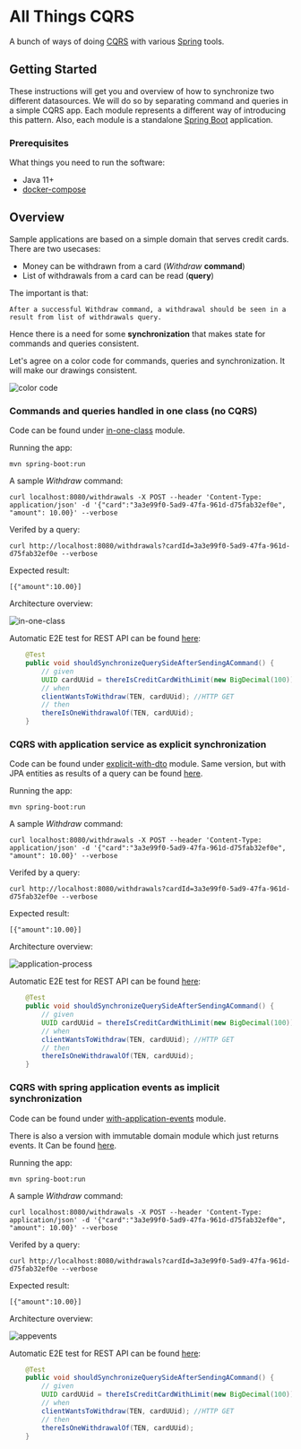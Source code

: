 # All Things CQRS

A bunch of ways of doing [CQRS](https://martinfowler.com/bliki/CQRS.html) with various [Spring](https://spring.io) tools.

## Getting Started

These instructions will get you and overview of how to synchronize two different datasources. We will do so by separating command and queries in a simple CQRS app. Each module represents a different way of introducing this pattern. Also, each module is a standalone [Spring Boot](https://spring.io/projects/spring-boot) application.

### Prerequisites

What things you need to run the software:

* Java 11+
* [docker-compose](https://docs.docker.com/compose/)

## Overview

Sample applications are based on a simple domain that serves credit cards. There are two usecases:

*  Money can be withdrawn from a card (*Withdraw* **command**)
*  List of withdrawals from a card can be read (**query**)

The important is that:
```
After a successful Withdraw command, a withdrawal should be seen in a result from list of withdrawals query.
```

Hence there is a need for some **synchronization** that makes state for commands and queries consistent.

Let's agree on a color code for commands, queries and synchronization. It will make our drawings consistent.

![color code](https://github.com/ddd-by-examples/all-things-cqrs/blob/master/colorcode.jpg "Color code")

### Commands and queries handled in one class (no CQRS)

Code can be found under [in-one-class](https://github.com/ddd-by-examples/all-things-cqrs/tree/master/in-one-class) module.

Running the app:
```
mvn spring-boot:run
```

A sample *Withdraw* command:

```
curl localhost:8080/withdrawals -X POST --header 'Content-Type: application/json' -d '{"card":"3a3e99f0-5ad9-47fa-961d-d75fab32ef0e", "amount": 10.00}' --verbose
```
Verifed by a query:
```
curl http://localhost:8080/withdrawals?cardId=3a3e99f0-5ad9-47fa-961d-d75fab32ef0e --verbose
```
Expected result:
```
[{"amount":10.00}]
```

Architecture overview:

![in-one-class](https://github.com/ddd-by-examples/all-things-cqrs/blob/master/inoneclass.jpg)

Automatic E2E test for REST API can be found [here](https://github.com/ddd-by-examples/all-things-cqrs/blob/master/in-one-class/src/test/java/io/dddbyexamples/cqrs/CommandQuerySynchronizationTest.java):

```java
    @Test
    public void shouldSynchronizeQuerySideAfterSendingACommand() {
        // given
        UUID cardUUid = thereIsCreditCardWithLimit(new BigDecimal(100)); //HTTP POST
        // when
        clientWantsToWithdraw(TEN, cardUUid); //HTTP GET
        // then
        thereIsOneWithdrawalOf(TEN, cardUUid);
    }
```

### CQRS with application service as explicit synchronization

Code can be found under [explicit-with-dto](https://github.com/ddd-by-examples/all-things-cqrs/tree/master/explicit-with-dto) module. Same version, but with JPA entities as results of a query can be found [here](https://github.com/ddd-by-examples/all-things-cqrs/tree/master/explicit-with-entity).

Running the app:
```
mvn spring-boot:run
```

A sample *Withdraw* command:

```
curl localhost:8080/withdrawals -X POST --header 'Content-Type: application/json' -d '{"card":"3a3e99f0-5ad9-47fa-961d-d75fab32ef0e", "amount": 10.00}' --verbose
```
Verifed by a query:
```
curl http://localhost:8080/withdrawals?cardId=3a3e99f0-5ad9-47fa-961d-d75fab32ef0e --verbose
```
Expected result:
```
[{"amount":10.00}]
```

Architecture overview:

![application-process](https://github.com/ddd-by-examples/all-things-cqrs/blob/master/appprocess.jpg)

Automatic E2E test for REST API can be found [here](https://github.com/ddd-by-examples/all-things-cqrs/blob/master/explicit-with-dto/src/test/java/io/dddbyexamples/cqrs/CommandQuerySynchronizationTest.java):

```java
    @Test
    public void shouldSynchronizeQuerySideAfterSendingACommand() {
        // given
        UUID cardUUid = thereIsCreditCardWithLimit(new BigDecimal(100)); //HTTP POST
        // when
        clientWantsToWithdraw(TEN, cardUUid); //HTTP GET
        // then
        thereIsOneWithdrawalOf(TEN, cardUUid);
    }
```

### CQRS with spring application events as implicit synchronization

Code can be found under [with-application-events](https://github.com/ddd-by-examples/all-things-cqrs/tree/master/with-application-events) module.

There is also a version with immutable domain module which just returns events. It Can be found [here](https://github.com/ddd-by-examples/all-things-cqrs/tree/master/with-application-events-immutable).

Running the app:
```
mvn spring-boot:run
```

A sample *Withdraw* command:

```
curl localhost:8080/withdrawals -X POST --header 'Content-Type: application/json' -d '{"card":"3a3e99f0-5ad9-47fa-961d-d75fab32ef0e", "amount": 10.00}' --verbose
```
Verifed by a query:
```
curl http://localhost:8080/withdrawals?cardId=3a3e99f0-5ad9-47fa-961d-d75fab32ef0e --verbose
```
Expected result:
```
[{"amount":10.00}]
```

Architecture overview:

![appevents](https://github.com/ddd-by-examples/all-things-cqrs/blob/master/appevents.jpeg)

Automatic E2E test for REST API can be found [here](https://github.com/ddd-by-examples/all-things-cqrs/blob/master/with-application-events/src/test/java/io/dddbyexamples/cqrs/CommandQuerySynchronizationTest.java):

```java
    @Test
    public void shouldSynchronizeQuerySideAfterSendingACommand() {
        // given
        UUID cardUUid = thereIsCreditCardWithLimit(new BigDecimal(100)); //HTTP POST
        // when
        clientWantsToWithdraw(TEN, cardUUid); //HTTP GET
        // then
        thereIsOneWithdrawalOf(TEN, cardUUid);
    }
```
